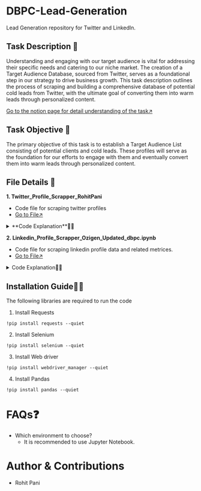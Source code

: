 # DBPC-Lead-Generation
Lead Generation repository for Twitter and LinkedIn.

## Task Description 📜
Understanding and engaging with our target audience is vital for addressing their specific needs and catering to our niche market. The creation of a Target Audience Database, sourced from Twitter, serves as a foundational step in our strategy to drive business growth. This task description outlines the process of scraping and building a comprehensive database of potential cold leads from Twitter, with the ultimate goal of converting them into warm leads through personalized content.

[Go to the notion page for detail understanding of the task↗️](https://docs.google.com/document/d/1lpqrSfYIm4M5RGakFS-gzObmP9jVybTxDKrgsuAAelc/edit#heading=h.kxzno2lukev)

## Task Objective 🎯
The primary objective of this task is to establish a Target Audience List consisting of potential clients and cold leads. These profiles will serve as the foundation for our efforts to engage with them and eventually convert them into warm leads through personalized content.

## File Details 📁 
**1. Twitter_Profile_Scrapper_RohitPani**
- Code file for scraping twitter profiles
- [Go to File↗️](https://github.com/ozibook/DBPC-Lead-Generation/blob/main/Twitter_Profile_Scrapper_RohitPani.ipynb)
<details>
<summary>
      **Code Explanation**👨‍💻</summary>
<br>
-How to use </br>
Setup:
--> Ensure you have Python installed.

--> Install the required libraries using pip (selenium, pandas, webdriver_manager, etc.).

Run the Script:</br>
--> Execute the provided script in your terminal or IDE.

Input Usernames:</br>
--> When prompted, enter the number of Twitter profiles you wish to scrape.

--> Provide the usernames for the entered number of profiles.

Login to Twitter:</br>
--> A browser window (Chrome) will open, taking you to the Twitter login page.

--> Manually log in to your Twitter account within the allotted 25 seconds.

Wait:</br>
--> The script will automatically visit each profile, scrape the desired information, and store it in memory.

Check the Output:</br>
--> Once the script completes, find two Excel files in the script's directory: twitter_data.xlsx (contains profile information) and twitter_hashtags.xlsx (contains hashtags from the tweets).

Done!:</br>
--> Review the scraped data in the Excel file.

--> If any data is not present, it will leave a blank space in that column.


- Importing the necessary Libraries
  
![image](https://github.com/ozibook/DBPC-Lead-Generation/assets/144370840/9520baef-1b89-43d7-80c6-eaa7cc00927c)

- Function to introduce a random delay time and function to scrape a given Twitter profile
![image](https://github.com/ozibook/DBPC-Lead-Generation/assets/144370840/3718c1f4-ebc1-404b-80a8-d76dfff4e3db)

- Wait for the tweets to load on the page
![image](https://github.com/ozibook/DBPC-Lead-Generation/assets/144370840/87fe000c-08c0-4645-9482-66c1bb180b77)

- Extracting the required number of tweets and their hashtags, getting user input and initializing the chrome web driver
![image](https://github.com/ozibook/DBPC-Lead-Generation/assets/144370840/d6af1471-b51b-4bfd-9189-d03499f2e64f)

- Scraping each profile and saving the data to Excel file
  
![image](https://github.com/ozibook/DBPC-Lead-Generation/assets/144370840/0dfc79de-8323-4132-842e-ced01df5df02)


</details>
 

**2. Linkedin_Profile_Scrapper_Ozigen_Updated_dbpc.ipynb**
- Code file for scraping linkedin profile data and related metrices.
- [Go to File↗️](https://github.com/ozibook/DBPC-Lead-Generation/blob/main/Linkedin_Profile_Scrapper_Ozigen_Updated_dbpc.ipynb)
  
<details>
<summary>Code Explanation👨‍💻</summary>
<br>


- Importing the necessary Libraries

![image](https://github.com/ozibook/DBPC-Lead-Generation/assets/144370840/6c424a24-5d9c-4ffe-aa67-d4d761fdedd3)

- Code to navigate to the browser ,login to the LinkedIn page and enter user credentials
![image](https://github.com/ozibook/DBPC-Lead-Generation/assets/144370840/7ba373b1-5b4d-42eb-9c76-0898a2fcac67)

- Enter the urls to be scrapped 
![image](https://github.com/ozibook/DBPC-Lead-Generation/assets/144370840/bbc2916d-9ec7-4e19-8b25-6c8671a61b29)

- Profile scraping code
  
![image](https://github.com/ozibook/DBPC-Lead-Generation/assets/144370840/6890394d-1e05-49f8-b364-b360aa8b3386)

- Profile scraping code continuation
  
![image](https://github.com/ozibook/DBPC-Lead-Generation/assets/144370840/cf721d12-dc84-4bec-80da-54b27ccd8fd1)

- Profile scraping code continuation
  
![image](https://github.com/ozibook/DBPC-Lead-Generation/assets/144370840/eec6f673-6f91-4656-9123-8faa8db72efe)

- Profile scraping code continuation
  
![image](https://github.com/ozibook/DBPC-Lead-Generation/assets/144370840/4796b94e-36be-48d5-bc63-e34e07267a93)

- Code to see how many links have been completed and saving the scrapped data to a csv file
![image](https://github.com/ozibook/DBPC-Lead-Generation/assets/144370840/eee94911-10a1-48fc-b127-602677ff0b0f)



</details>

 
## Installation Guide👨‍💻
The following libraries are required to run the code<br>
1. Install Requests<br>
```
!pip install requests --quiet
```
2. Install Selenium <br>
```
!pip install selenium --quiet
```
3. Install Web driver<br>
```
!pip install webdriver_manager --quiet
```
4. Install Pandas<br>
```
!pip install pandas --quiet
```

# FAQs❓
 * Which environment to choose?
   - It is recommended to use Jupyter Notebook.

# Author & Contributions
- Rohit Pani

